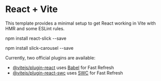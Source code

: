 # React + Vite

This template provides a minimal setup to get React working in Vite with HMR and some ESLint rules.

npm install react-slick --save

npm install slick-carousel --save

Currently, two official plugins are available:

- [@vitejs/plugin-react](https://github.com/vitejs/vite-plugin-react/blob/main/packages/plugin-react/README.md) uses [Babel](https://babeljs.io/) for Fast Refresh
- [@vitejs/plugin-react-swc](https://github.com/vitejs/vite-plugin-react-swc) uses [SWC](https://swc.rs/) for Fast Refresh
